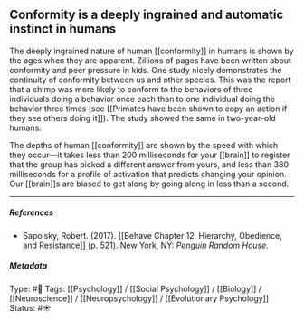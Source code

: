 ## Conformity is a deeply ingrained and automatic instinct in humans # 

The deeply ingrained nature of human [[conformity]] in humans is shown by the ages when they are apparent. Zillions of pages have been written about conformity and peer pressure in kids. One study nicely demonstrates the continuity of conformity between us and other species. This was the report that a chimp was more likely to conform to the behaviors of three individuals doing a behavior once each than to one individual doing the behavior three times (see [[Primates have been shown to copy an action if they see others doing it]]). The study showed the same in two-year-old humans.

The depths of human [[conformity]] are shown by the speed with which they occur—it takes less than 200 milliseconds for your [[brain]] to register that the group has picked a different answer from yours, and less than 380 milliseconds for a profile of activation that predicts changing your opinion. Our [[brain]]s are biased to get along by going along in less than a second.

___

##### References

- Sapolsky, Robert. (2017). [[Behave Chapter 12. Hierarchy, Obedience, and Resistance]] (p. 521). New York, NY: _Penguin Random House_. 

##### Metadata

Type: #🔴 
Tags: [[Psychology]] / [[Social Psychology]] / [[Biology]] / [[Neuroscience]] / [[Neuropsychology]] / [[Evolutionary Psychology]]
Status: #☀️ 